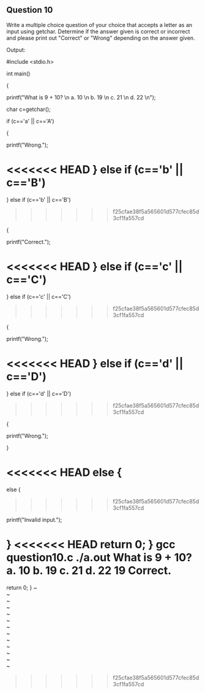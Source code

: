 ## Question 10

Write a multiple choice question of your choice that accepts a letter as an input using getchar. Determine if the answer given is correct or incorrect and please print out "Correct" or "Wrong" depending on the answer given.

Output:

#include <stdio.h>

int main()

{

printf("What is 9 + 10? \n a. 10 \n b. 19 \n c. 21 \n d. 22 \n");

char c=getchar();

if (c=='a' || c=='A')

{

printf("Wrong.");

<<<<<<< HEAD
} else if (c=='b' || c=='B')
=======
}
else if (c=='b' || c=='B')
>>>>>>> f25cfae38f5a565601d577cfec85d3cf1fa557cd

{

printf("Correct.");

<<<<<<< HEAD
} else if (c=='c' || c=='C')
=======
}
else if (c=='c' || c=='C')
>>>>>>> f25cfae38f5a565601d577cfec85d3cf1fa557cd

{

printf("Wrong.");

<<<<<<< HEAD
} else if (c=='d' || c=='D')
=======

}
else if (c=='d' || c=='D')

>>>>>>> f25cfae38f5a565601d577cfec85d3cf1fa557cd

{

printf("Wrong.");

}

<<<<<<< HEAD
else {
=======
else
{
>>>>>>> f25cfae38f5a565601d577cfec85d3cf1fa557cd

printf("Invalid input.");

}
<<<<<<< HEAD
 return 0;
 } 
gcc question10.c
./a.out
What is 9 + 10? 
a. 10 
b. 19 
c. 21 
d. 22
19
Correct.
=======
return 0;
}
~                                                                                                                                                                                                         
~                                                                                                                                                                                                         
~                                                                                                                                                                                                         
~                                                                                                                                                                                                         
~                                                                                                                                                                                                         
~                                                                                                                                                                                                         
~                                                                                                                                                                                                         
~                                                                                                                                                                                                         
~                                                                                                                                                                                                         
~                                                                                                                                                                                                         
~                                                                                                                                                                                                         
~                                                                                                                                                                                                         
~                                                                                                                                                                                                         

>>>>>>> f25cfae38f5a565601d577cfec85d3cf1fa557cd
